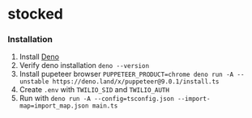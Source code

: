 # stocked

### Installation

1. Install [Deno](https://deno.land/)
2. Verify deno installation `deno --version`
3. Install pupeteer browser `PUPPETEER_PRODUCT=chrome deno run -A --unstable https://deno.land/x/puppeteer@9.0.1/install.ts`
4. Create `.env` with `TWILIO_SID` and `TWILIO_AUTH`
5. Run with `deno run -A --config=tsconfig.json --import-map=import_map.json main.ts`

